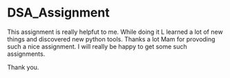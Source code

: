 # DSA_Assignment
This assignment is really helpfut to me.
While doing it L learned a lot of new things and discovered new python tools.
Thanks a lot Mam for provoding such a nice assignment.
I will really be happy to get some such assignments.

Thank you.
